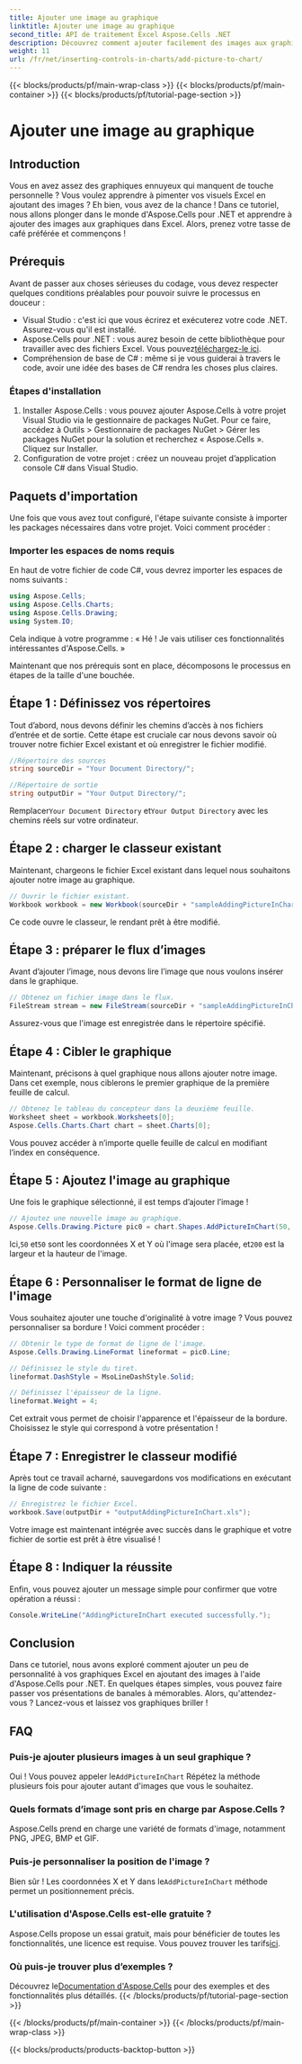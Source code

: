 ```yaml
---
title: Ajouter une image au graphique
linktitle: Ajouter une image au graphique
second_title: API de traitement Excel Aspose.Cells .NET
description: Découvrez comment ajouter facilement des images aux graphiques Excel à l'aide d'Aspose.Cells pour .NET. Améliorez vos graphiques et vos présentations en quelques étapes simples.
weight: 11
url: /fr/net/inserting-controls-in-charts/add-picture-to-chart/
---
```


{{< blocks/products/pf/main-wrap-class >}}
{{< blocks/products/pf/main-container >}}
{{< blocks/products/pf/tutorial-page-section >}}

# Ajouter une image au graphique

## Introduction

Vous en avez assez des graphiques ennuyeux qui manquent de touche personnelle ? Vous voulez apprendre à pimenter vos visuels Excel en ajoutant des images ? Eh bien, vous avez de la chance ! Dans ce tutoriel, nous allons plonger dans le monde d'Aspose.Cells pour .NET et apprendre à ajouter des images aux graphiques dans Excel. Alors, prenez votre tasse de café préférée et commençons !

## Prérequis

Avant de passer aux choses sérieuses du codage, vous devez respecter quelques conditions préalables pour pouvoir suivre le processus en douceur :

- Visual Studio : c'est ici que vous écrirez et exécuterez votre code .NET. Assurez-vous qu'il est installé.
-  Aspose.Cells pour .NET : vous aurez besoin de cette bibliothèque pour travailler avec des fichiers Excel. Vous pouvez[téléchargez-le ici](https://releases.aspose.com/cells/net/).
- Compréhension de base de C# : même si je vous guiderai à travers le code, avoir une idée des bases de C# rendra les choses plus claires.

### Étapes d'installation

1. Installer Aspose.Cells : vous pouvez ajouter Aspose.Cells à votre projet Visual Studio via le gestionnaire de packages NuGet. Pour ce faire, accédez à Outils > Gestionnaire de packages NuGet > Gérer les packages NuGet pour la solution et recherchez « Aspose.Cells ». Cliquez sur Installer.
2. Configuration de votre projet : créez un nouveau projet d’application console C# dans Visual Studio.

## Paquets d'importation

Une fois que vous avez tout configuré, l'étape suivante consiste à importer les packages nécessaires dans votre projet. Voici comment procéder :

### Importer les espaces de noms requis

En haut de votre fichier de code C#, vous devrez importer les espaces de noms suivants :

```csharp
using Aspose.Cells;
using Aspose.Cells.Charts;
using Aspose.Cells.Drawing;
using System.IO;
```

Cela indique à votre programme : « Hé ! Je vais utiliser ces fonctionnalités intéressantes d'Aspose.Cells. »

Maintenant que nos prérequis sont en place, décomposons le processus en étapes de la taille d'une bouchée. 

## Étape 1 : Définissez vos répertoires

Tout d’abord, nous devons définir les chemins d’accès à nos fichiers d’entrée et de sortie. Cette étape est cruciale car nous devons savoir où trouver notre fichier Excel existant et où enregistrer le fichier modifié.

```csharp
//Répertoire des sources
string sourceDir = "Your Document Directory/";

//Répertoire de sortie
string outputDir = "Your Output Directory/";
```

 Remplacer`Your Document Directory` et`Your Output Directory` avec les chemins réels sur votre ordinateur. 

## Étape 2 : charger le classeur existant

Maintenant, chargeons le fichier Excel existant dans lequel nous souhaitons ajouter notre image au graphique.

```csharp
// Ouvrir le fichier existant.
Workbook workbook = new Workbook(sourceDir + "sampleAddingPictureInChart.xls");
```

Ce code ouvre le classeur, le rendant prêt à être modifié.

## Étape 3 : préparer le flux d’images

Avant d’ajouter l’image, nous devons lire l’image que nous voulons insérer dans le graphique. 

```csharp
// Obtenez un fichier image dans le flux.
FileStream stream = new FileStream(sourceDir + "sampleAddingPictureInChart.png", FileMode.Open, FileAccess.Read);
```

Assurez-vous que l'image est enregistrée dans le répertoire spécifié.

## Étape 4 : Cibler le graphique

Maintenant, précisons à quel graphique nous allons ajouter notre image. Dans cet exemple, nous ciblerons le premier graphique de la première feuille de calcul.

```csharp
// Obtenez le tableau du concepteur dans la deuxième feuille.
Worksheet sheet = workbook.Worksheets[0];
Aspose.Cells.Charts.Chart chart = sheet.Charts[0];
```

Vous pouvez accéder à n’importe quelle feuille de calcul en modifiant l’index en conséquence.

## Étape 5 : Ajoutez l'image au graphique

Une fois le graphique sélectionné, il est temps d’ajouter l’image ! 

```csharp
// Ajoutez une nouvelle image au graphique.
Aspose.Cells.Drawing.Picture pic0 = chart.Shapes.AddPictureInChart(50, 50, stream, 200, 200);
```

 Ici,`50` et`50` sont les coordonnées X et Y où l'image sera placée, et`200` est la largeur et la hauteur de l'image.

## Étape 6 : Personnaliser le format de ligne de l'image

Vous souhaitez ajouter une touche d'originalité à votre image ? Vous pouvez personnaliser sa bordure ! Voici comment procéder :

```csharp
// Obtenir le type de format de ligne de l'image.
Aspose.Cells.Drawing.LineFormat lineformat = pic0.Line; 

// Définissez le style du tiret.
lineformat.DashStyle = MsoLineDashStyle.Solid;

// Définissez l'épaisseur de la ligne.
lineformat.Weight = 4;    
```

Cet extrait vous permet de choisir l'apparence et l'épaisseur de la bordure. Choisissez le style qui correspond à votre présentation !

## Étape 7 : Enregistrer le classeur modifié

Après tout ce travail acharné, sauvegardons vos modifications en exécutant la ligne de code suivante :

```csharp
// Enregistrez le fichier Excel.
workbook.Save(outputDir + "outputAddingPictureInChart.xls");
```

Votre image est maintenant intégrée avec succès dans le graphique et votre fichier de sortie est prêt à être visualisé !

## Étape 8 : Indiquer la réussite

Enfin, vous pouvez ajouter un message simple pour confirmer que votre opération a réussi :

```csharp
Console.WriteLine("AddingPictureInChart executed successfully.");
```

## Conclusion

Dans ce tutoriel, nous avons exploré comment ajouter un peu de personnalité à vos graphiques Excel en ajoutant des images à l'aide d'Aspose.Cells pour .NET. En quelques étapes simples, vous pouvez faire passer vos présentations de banales à mémorables. Alors, qu'attendez-vous ? Lancez-vous et laissez vos graphiques briller !

## FAQ

### Puis-je ajouter plusieurs images à un seul graphique ?
 Oui ! Vous pouvez appeler le`AddPictureInChart` Répétez la méthode plusieurs fois pour ajouter autant d'images que vous le souhaitez.

### Quels formats d’image sont pris en charge par Aspose.Cells ?
Aspose.Cells prend en charge une variété de formats d'image, notamment PNG, JPEG, BMP et GIF.

### Puis-je personnaliser la position de l'image ?
 Bien sûr ! Les coordonnées X et Y dans le`AddPictureInChart` méthode permet un positionnement précis.

### L'utilisation d'Aspose.Cells est-elle gratuite ?
Aspose.Cells propose un essai gratuit, mais pour bénéficier de toutes les fonctionnalités, une licence est requise. Vous pouvez trouver les tarifs[ici](https://purchase.aspose.com/buy).

### Où puis-je trouver plus d’exemples ?
 Découvrez le[Documentation d'Aspose.Cells](https://reference.aspose.com/cells/net/) pour des exemples et des fonctionnalités plus détaillés.
{{< /blocks/products/pf/tutorial-page-section >}}

{{< /blocks/products/pf/main-container >}}
{{< /blocks/products/pf/main-wrap-class >}}

{{< blocks/products/products-backtop-button >}}
